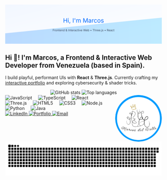 <picture>
  <source media="(prefers-color-scheme: dark)" srcset="assets/banner-dark.svg" />
  <source media="(prefers-color-scheme: light)" srcset="assets/banner-light.svg" />
  <img alt="Marcos — Frontend & Interactive Web" src="assets/banner-light.svg" />
</picture>

<h2 align="left">Hi 👋! I'm Marcos, a Frontend & Interactive Web Developer from Venezuela (based in Spain).</h2>

<p>
I build playful, performant UIs with <b>React</b> & <b>Three.js</b>. Currently crafting my
<a href="https://portfolio-rho-nine-97.vercel.app/">interactive portfolio</a> and exploring cybersecurity & shader tricks.
</p>

<div align="center">
  <!-- GitHub Stats -->
  <picture>
    <!-- DARK -->
    <source media="(prefers-color-scheme: dark)" 
      srcset="https://github-readme-stats.vercel.app/api?username=MarcosJVPR&show_icons=true&include_all_commits=true&count_private=true&hide_border=false&title_color=7DF9FF&text_color=E6F7FF&icon_color=7DF9FF&ring_color=7DF9FF&bg_color=0b0f17&cache_seconds=21600" />
    <!-- LIGHT -->
    <img height="150" alt="GitHub stats" 
      src="https://github-readme-stats.vercel.app/api?username=MarcosJVPR&show_icons=true&include_all_commits=true&count_private=true&hide_border=false&title_color=006CFF&text_color=0b0f17&icon_color=006CFF&ring_color=006CFF&bg_color=f5f9ff&cache_seconds=21600" />
  </picture>

  <!-- Top Languages -->
  <picture>
    <!-- DARK -->
    <source media="(prefers-color-scheme: dark)" 
      srcset="https://github-readme-stats.vercel.app/api/top-langs?username=MarcosJVPR&layout=compact&card_width=320&langs_count=6&hide_border=false&title_color=7DF9FF&text_color=E6F7FF&bg_color=0b0f17&cache_seconds=21600" />
    <!-- LIGHT -->
    <img height="150" alt="Top languages" 
      src="https://github-readme-stats.vercel.app/api/top-langs?username=MarcosJVPR&layout=compact&card_width=320&langs_count=6&hide_border=false&title_color=006CFF&text_color=0b0f17&bg_color=f5f9ff&cache_seconds=21600" />
  </picture>
</div>

<!-- Avatar a la derecha (reemplaza el GIF de la plantilla) -->
<img align="right" height="150" src="assets/avatar.png" alt="Marcos avatar" style="border-radius:50%;" />

<div align="left">
  <img src="https://cdn.jsdelivr.net/gh/devicons/devicon/icons/javascript/javascript-original.svg" height="30" alt="JavaScript" />
  <img width="12" />
  <img src="https://cdn.jsdelivr.net/gh/devicons/devicon/icons/typescript/typescript-original.svg" height="30" alt="TypeScript" />
  <img width="12" />
  <img src="https://cdn.jsdelivr.net/gh/devicons/devicon/icons/react/react-original.svg" height="30" alt="React" />
  <img width="12" />
  <img src="https://cdn.jsdelivr.net/gh/devicons/devicon/icons/threejs/threejs-original.svg" height="30" alt="Three.js" />
  <img width="12" />
  <img src="https://cdn.jsdelivr.net/gh/devicons/devicon/icons/html5/html5-original.svg" height="30" alt="HTML5" />
  <img width="12" />
  <img src="https://cdn.jsdelivr.net/gh/devicons/devicon/icons/css3/css3-original.svg" height="30" alt="CSS3" />
  <img width="12" />
  <img src="https://cdn.jsdelivr.net/gh/devicons/devicon/icons/nodejs/nodejs-original.svg" height="30" alt="Node.js" />
  <img width="12" />
  <img src="https://cdn.jsdelivr.net/gh/devicons/devicon/icons/python/python-original.svg" height="30" alt="Python" />
  <img width="12" />
  <img src="https://cdn.jsdelivr.net/gh/devicons/devicon/icons/java/java-original.svg" height="30" alt="Java" />
</div>

<div align="left">
  <picture>
    <source media="(prefers-color-scheme: dark)" srcset="https://img.shields.io/badge/LinkedIn-00eaff?style=for-the-badge&logo=linkedin&logoColor=0b0f17&labelColor=0b0f17&color=0b0f17" />
    <a href="https://www.linkedin.com/in/marcosjvpr/">
      <img alt="LinkedIn" height="35" src="https://img.shields.io/badge/LinkedIn-006CFF?style=for-the-badge&logo=linkedin&logoColor=ffffff&labelColor=f5f9ff&color=f5f9ff" />
    </a>
  </picture>
  <picture>
    <source media="(prefers-color-scheme: dark)" srcset="https://img.shields.io/badge/Portfolio-00eaff?style=for-the-badge&logo=vercel&logoColor=00eaff&labelColor=0b0f17&color=0b0f17" />
    <a href="https://portfolio-rho-nine-97.vercel.app/">
      <img alt="Portfolio" height="35" src="https://img.shields.io/badge/Portfolio-006CFF?style=for-the-badge&logo=vercel&logoColor=006CFF&labelColor=f5f9ff&color=f5f9ff" />
    </a>
  </picture>
  <picture>
    <source media="(prefers-color-scheme: dark)" srcset="https://img.shields.io/badge/Email-00eaff?style=for-the-badge&logo=gmail&logoColor=00eaff&labelColor=0b0f17&color=0b0f17" />
    <a href="mailto:perezmarcosjulio@gmail.com">
      <img alt="Email" height="35" src="https://img.shields.io/badge/Email-006CFF?style=for-the-badge&logo=gmail&logoColor=006CFF&labelColor=f5f9ff&color=f5f9ff" />
    </a>
  </picture>
</div>

<br clear="both" />

<!-- SNAKE: genera tu propia salida con GitHub Actions (ver sección 2) -->
<picture>
  <source media="(prefers-color-scheme: dark)" srcset="https://raw.githubusercontent.com/MarcosJVPR/MarcosJVPR/output/snake-dark.svg" />
  <source media="(prefers-color-scheme: light)" srcset="https://raw.githubusercontent.com/MarcosJVPR/MarcosJVPR/output/snake.svg" />
  <img src="https://raw.githubusercontent.com/MarcosJVPR/MarcosJVPR/output/snake.svg" alt="Snake animation" />
</picture>